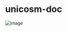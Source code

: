 # unicosm-doc

![image](https://github.com/user-attachments/assets/cfed520b-4f5a-4b38-818a-c016c04545f3)

